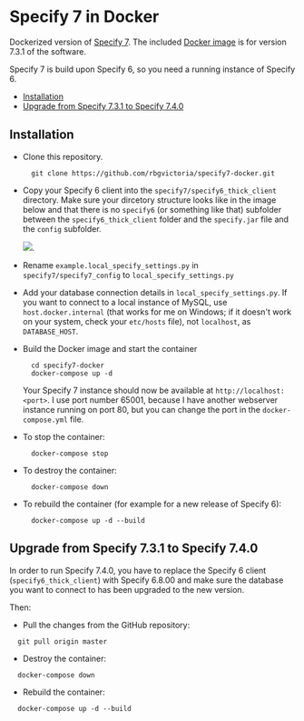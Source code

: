 # Specify 7 in Docker

Dockerized version of [Specify 7](https://github.com/specify/specify7). The included 
[Docker image](https://github.com/rbgvictoria/specify7-docker/blob/master/specify7/Dockerfile) 
is for version 7.3.1 of the software.

Specify 7 is build upon Specify 6, so you need a running instance of Specify 6.

- [Installation](#Installation)
- [Upgrade from Specify 7.3.1 to Specify 7.4.0](#upgrade-from-specify-731-to-specify-740)

## Installation

- Clone this repository.
  ```
    git clone https://github.com/rbgvictoria/specify7-docker.git
  ```

- Copy your Specify 6 client into the `specify7/specify6_thick_client` directory. 
Make sure your dircetory structure looks like in the image below and that there 
is no `specify6` (or something like that) subfolder between the 
`specify6_thick_client` folder and the `specify.jar` file and the `config` 
subfolder.

  ![](./screenshot-specify6-thick-client-directory-structure.png).

- Rename `example.local_specify_settings.py` in `specify7/specify7_config` to 
  `local_specify_settings.py`

- Add your database connection details in `local_specify_settings.py`. If you 
  want to connect to a local instance of MySQL, use `host.docker.internal` (that 
  works for me on Windows; if it doesn't work on your system, check your 
  `etc/hosts` file), not `localhost`, as `DATABASE_HOST`.

- Build the Docker image and start the container
  ```
    cd specify7-docker
    docker-compose up -d
  ```
  Your Specify 7 instance should now be available at `http://localhost:<port>`. 
  I use port number 65001, because I have another webserver instance running on 
  port 80, but you can change the port in the `docker-compose.yml` file.

- To stop the container:
  ```
    docker-compose stop
  ```
- To destroy the container:
  ```
    docker-compose down
  ```
- To rebuild the container (for example for a new release of Specify 6):
  ```
    docker-compose up -d --build
  ``` 

## Upgrade from Specify 7.3.1 to Specify 7.4.0

In order to run Specify 7.4.0, you have to replace the Specify 6 client 
(`specify6_thick_client`) with Specify 6.8.00 and make sure the database you
want to connect to has been upgraded to the new version.

Then:

- Pull the changes from the GitHub repository:

```
  git pull origin master
```

- Destroy the container:

```
  docker-compose down
```

- Rebuild the container:

```
  docker-compose up -d --build
```




